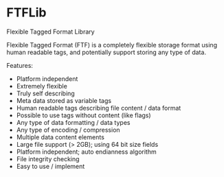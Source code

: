 FTFLib
======

Flexible Tagged Format Library

Flexible Tagged Format (FTF) is a completely flexible storage format using human readable tags, and potentially support storing any type of data.

Features:
- Platform independent
- Extremely flexible
- Truly self describing
- Meta data stored as variable tags
- Human readable tags describing file content / data format
- Possible to use tags without content (like flags)
- Any type of data formatting / data types
- Any type of encoding / compression
- Multiple data content elements
- Large file support (> 2GB); using 64 bit size fields
- Platform independent; auto endianness algorithm
- File integrity checking
- Easy to use / implement
